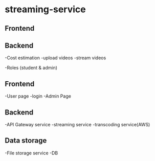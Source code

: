 # streaming-service

## Frontend

## Backend 

-Cost estimation
-upload videos
-stream videos

-Roles (student & admin)

## Frontend
-User page
-login
-Admin Page

## Backend
-API Gateway service
-streaming service
-transcoding service(AWS)

## Data storage
-File storage service
-DB

